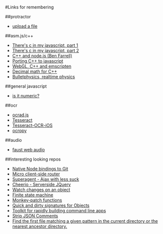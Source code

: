 #Links for remembering

##protractor
* [upload a file](http://stackoverflow.com/questions/21305298/how-to-upload-file-in-angularjs-e2e-protractor-testing)

##asm.js/c++
* [There's c in my javascript, part 1](http://nikhilm.bitbucket.org/articles/c_in_my_javascript/c_in_javascript_part_1.html)
* [There's c in my javascript, part 2](http://nikhilm.bitbucket.org/articles/c_in_my_javascript/c_in_javascript_part_2.html)
* [C++ and node.js (Ben Farrell)](http://www.benfarrell.com/2013/01/03/c-and-node-js-an-unholy-combination-but-oh-so-right/)
* [Porting C++ to javascript](http://mozakai.blogspot.co.uk/2012/03/howto-port-cc-library-to-javascript.html)
* [WebGL, C++ and emscripten](http://www.scottlogic.com/blog/2014/03/12/native-code-emscripten-webgl-simmer-gently.html)
* [Decimal math for C++](https://github.com/vpiotr/decimal_for_cpp)
* [Bulletphysics, realtime physics](http://bulletphysics.org/)

##general javascript
* [is it numeric?](http://stackoverflow.com/questions/18082/validate-decimal-numbers-in-javascript-isnumeric)

##ocr
* [ocrad.js](https://github.com/antimatter15/ocrad.js)
* [Tesseract](https://code.google.com/p/tesseract-ocr/)
* [Tesseract-OCR-iOS](https://github.com/gali8/Tesseract-OCR-iOS)
* [ocropy](https://github.com/tmbdev/ocropy)

##audio
* [faust web audio](https://github.com/TheAlphaNerd/faust2webaudio)

##interesting looking repos
* [Native Node bindings to Git](https://github.com/orderedlist/nodegit)
* [Micro client-side router](https://github.com/visionmedia/page.js)
* [Superagent - Ajax with less suck](https://github.com/visionmedia/superagent)
* [Cheerio - Serverside JQuery](https://github.com/cheeriojs/cheerio)
* [Watch changes on an object](https://github.com/melanke/Watch.JS)
* [Finite state machine](https://github.com/jakesgordon/javascript-state-machine)
* [Monkey-patch functions](https://github.com/cowboy/javascript-hooker)
* [Quick and dirty signatures for Objects](https://github.com/isaacs/sigmund)
* [Toolkit for rapidly building command line apps](https://github.com/node-js-libs/cli)
* [Strip JSON Comments](https://github.com/sindresorhus/strip-json-comments)
* [Find the first file matching a given pattern in the current directory or the nearest ancestor directory.](https://github.com/cowboy/node-findup-sync)
